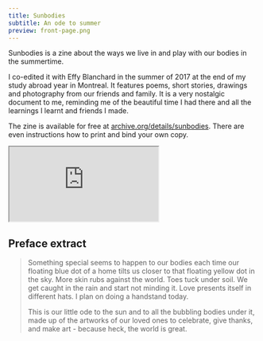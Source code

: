 ```yaml
---
title: Sunbodies
subtitle: An ode to summer
preview: front-page.png
---
```


Sunbodies is a zine about the ways we live in and play with our bodies in the summertime.

I co-edited it with Effy Blanchard in the summer of 2017 at the end of my study abroad year in Montreal. It features poems, short stories, drawings and photography from our friends and family. It is a very nostalgic document to me, reminding me of the beautiful time I had there and all the learnings I learnt and friends I made.

The zine is available for free at [archive.org/details/sunbodies](https://archive.org/details/sunbodies). There are even instructions how to print and bind your own copy.

<div class="resp-container">
    <iframe class="resp-iframe" src="https://archive.org/embed/sunbodies" gesture="media"  allow="encrypted-media" allowfullscreen></iframe>
</div>

## Preface extract

> Something special seems to happen to our bodies each time our floating blue dot of a home tilts us closer to that floating yellow dot in the sky. More skin rubs against the world. Toes tuck under soil. We get caught in the rain and start not minding it. Love presents itself in different hats. I plan on doing a handstand today.
>
> This is our little ode to the sun and to all the bubbling bodies under it, made up of the artworks of our loved ones to celebrate, give thanks, and make art - because heck, the world is great.
